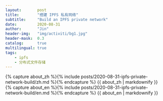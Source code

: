 ```yaml
---
layout:       post
title:        "搭建 IPFS 私有网络"
subtitle:     "Build an IPFS private network"
date:         2020-08-31
author:       "Jin"
header-img:   "img/activiti/bg1.jpg"
header-mask:  0.3
catalog:      true
multilingual: true
tags:
    - ipfs
    - 分布式文件存储
---
```


<!-- Chinese Version -->
<div class="zh post-container">
    {% capture about_zh %}{% include posts/2020-08-31-ipfs-private-network-build/zh.md %}{% endcapture %}
    {{ about_zh | markdownify }}
</div>

<!-- English Version -->
<div class="en post-container">
    {% capture about_en %}{% include posts/2020-08-31-ipfs-private-network-build/en.md %}{% endcapture %}
    {{ about_en | markdownify }}
</div>